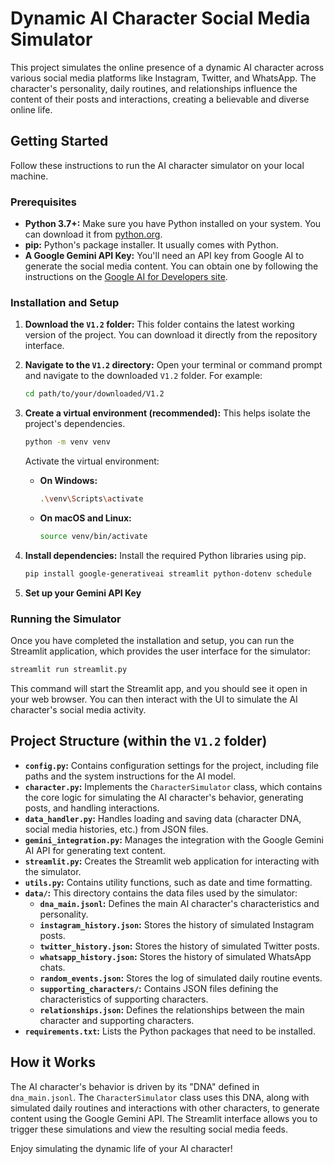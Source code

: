 # Dynamic AI Character Social Media Simulator

This project simulates the online presence of a dynamic AI character across various social media platforms like Instagram, Twitter, and WhatsApp. The character's personality, daily routines, and relationships influence the content of their posts and interactions, creating a believable and diverse online life.

## Getting Started

Follow these instructions to run the AI character simulator on your local machine.

### Prerequisites

* **Python 3.7+:** Make sure you have Python installed on your system. You can download it from [python.org](https://www.python.org/downloads/).
* **pip:** Python's package installer. It usually comes with Python.
* **A Google Gemini API Key:** You'll need an API key from Google AI to generate the social media content. You can obtain one by following the instructions on the [Google AI for Developers site](https://ai.google.dev/).

### Installation and Setup

1. **Download the `V1.2` folder:** This folder contains the latest working version of the project. You can download it directly from the repository interface.

2. **Navigate to the `V1.2` directory:** Open your terminal or command prompt and navigate to the downloaded `V1.2` folder. For example:
   ```bash
   cd path/to/your/downloaded/V1.2
   ``` 

3. **Create a virtual environment (recommended):** This helps isolate the project's dependencies.
   ```bash
   python -m venv venv
   ```
   Activate the virtual environment:
   * **On Windows:**
     ```bash
     .\venv\Scripts\activate
     ```
   * **On macOS and Linux:**
     ```bash
     source venv/bin/activate
     ```

4. **Install dependencies:** Install the required Python libraries using pip.
   ```bash
   pip install google-generativeai streamlit python-dotenv schedule
   ```

5. **Set up your Gemini API Key**

### Running the Simulator

Once you have completed the installation and setup, you can run the Streamlit application, which provides the user interface for the simulator:

```bash
streamlit run streamlit.py
```

This command will start the Streamlit app, and you should see it open in your web browser. You can then interact with the UI to simulate the AI character's social media activity.

## Project Structure (within the `V1.2` folder)

* **`config.py`:**  Contains configuration settings for the project, including file paths and the system instructions for the AI model.
* **`character.py`:**  Implements the `CharacterSimulator` class, which contains the core logic for simulating the AI character's behavior, generating posts, and handling interactions.
* **`data_handler.py`:** Handles loading and saving data (character DNA, social media histories, etc.) from JSON files.
* **`gemini_integration.py`:**  Manages the integration with the Google Gemini AI API for generating text content.
* **`streamlit.py`:**  Creates the Streamlit web application for interacting with the simulator.
* **`utils.py`:** Contains utility functions, such as date and time formatting.
* **`data/`:**  This directory contains the data files used by the simulator:
    * **`dna_main.jsonl`:**  Defines the main AI character's characteristics and personality.
    * **`instagram_history.json`:** Stores the history of simulated Instagram posts.
    * **`twitter_history.json`:** Stores the history of simulated Twitter posts.
    * **`whatsapp_history.json`:** Stores the history of simulated WhatsApp chats.
    * **`random_events.json`:** Stores the log of simulated daily routine events.
    * **`supporting_characters/`:**  Contains JSON files defining the characteristics of supporting characters.
    * **`relationships.json`:** Defines the relationships between the main character and supporting characters.
* **`requirements.txt`:** Lists the Python packages that need to be installed.

## How it Works

The AI character's behavior is driven by its "DNA" defined in `dna_main.jsonl`. The `CharacterSimulator` class uses this DNA, along with simulated daily routines and interactions with other characters, to generate content using the Google Gemini API. The Streamlit interface allows you to trigger these simulations and view the resulting social media feeds.

Enjoy simulating the dynamic life of your AI character!

